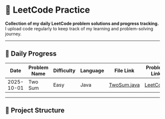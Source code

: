 # 🚀 LeetCode Practice

**Collection of my daily LeetCode problem solutions and progress tracking.**  
I upload code regularly to keep track of my learning and problem-solving journey.

---

## 📅 Daily Progress

| Date       | Problem Name | Difficulty | Language | File Link | Problem Link |
|------------|--------------|------------|----------|-----------|--------------|
| 2025-10-01 | Two Sum      | Easy       | Java     | [TwoSum.java](arrays/TwoSum.java) | [LeetCode](https://leetcode.com/problems/two-sum/) |

---

## 📂 Project Structure


